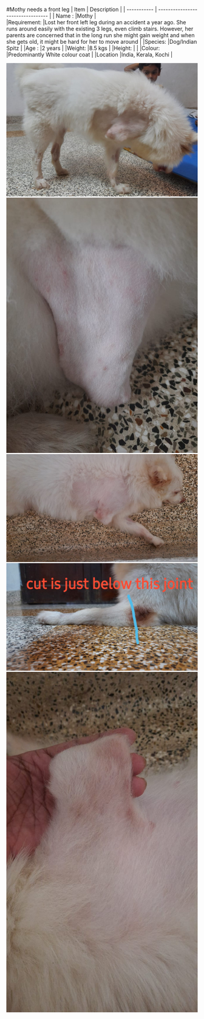 #Mothy needs a front leg
| Item     | Description                          |
| ----------- | --------------------------------- |
| Name :      |Mothy                              |  
|Requirement: |Lost her front left leg during an accident a year ago. She runs around easily with the existing 3 legs, even climb stairs. However, her parents are concerned that in the long run she might gain weight and when she gets old, it might be hard for her to move around |
|Species:     |Dog/Indian Spitz                   |
|Age :        |2 years                            |
|Weight:      |8.5 kgs                            |
|Height:      |                                   |
|Colour:      |Predominantly White colour coat    |
|Location     |India, Kerala, Kochi               |
<!-- Slider main container -->
<div class="swiper">
<!-- Additional required wrapper -->
<div class="swiper-wrapper">
    <!-- Slides -->
    <div class="swiper-slide">   
        <center><img src="../../images/projects/mothydog/1.jpeg" alt="Mothy"></center>
        </div>
    <div class="swiper-slide">
        <center><img src="../../images/projects/mothydog/2.jpeg" alt="Mothy"></center> 
    </div>
    <div class="swiper-slide">
        <center><img src="../../images/projects/mothydog/3.jpeg" alt="Mothy"></center>
    </div>
    <div class="swiper-slide">
        <center><img src="../../images/projects/mothydog/4.jpeg" alt="Mothy"></center> 
    </div>
    <div class="swiper-slide">
        <center><img src="../../images/projects/mothydog/5.jpeg" alt="Mothy"></center> 
    </div>
</div>
<div class="swiper-pagination"></div>
<div class="swiper-button-prev"></div>
<div class="swiper-button-next"></div>
</div>






